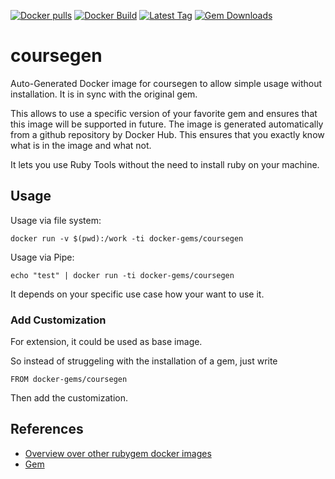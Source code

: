[![Docker pulls](https://img.shields.io/docker/pulls/rubygem/coursegen.svg)](https://hub.docker.com/r/rubygem/coursegen/)
[![Docker Build](https://img.shields.io/docker/automated/rubygem/coursegen.svg)](https://hub.docker.com/r/rubygem/coursegen/)
[![Latest Tag](https://img.shields.io/github/tag/docker-rubygem/coursegen.svg)](https://hub.docker.com/r/rubygem/coursegen/)
[![Gem Downloads](https://img.shields.io/gem/dt/coursegen.svg)](https://rubygems.org/gems/coursegen/)
# coursegen

Auto-Generated Docker image for coursegen to allow simple usage without installation.
It is in sync with the original gem.

This allows to use a specific version of your favorite gem and ensures that this image will be supported in future.
The image is generated automatically from a github repository by Docker Hub.
This ensures that you exactly know what is in the image and what not.

It lets you use Ruby Tools without the need to install ruby on your machine.

## Usage

Usage via file system:

`docker run -v $(pwd):/work -ti docker-gems/coursegen`

Usage via Pipe:

`echo "test" | docker run -ti docker-gems/coursegen`

It depends on your specific use case how your want to use it.

### Add Customization

For extension, it could be used as base image.

So instead of struggeling with the installation of a gem, just write

`FROM docker-gems/coursegen`

Then add the customization.

## References

 - [Overview over other rubygem docker images](https://github.com/thinkbot/docker-rubygem)
 - [Gem](https://rubygems.org/gems/coursegen/)
